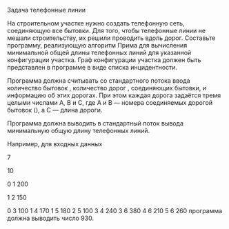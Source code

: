 Задача телефонные линии

На строительном участке нужно создать телефонную сеть, соединяющую все бытовки.
Для того, чтобы телефонные линии не мешали строительству, их решили проводить вдоль дорог.
Составьте программу, реализующую алгоритм Прима для вычисления минимальной общей длины
телефонных линий для указанной конфигурации участка.
Граф конфигурации участка должен быть представлен в программе в виде списка инцидентности.

Программа должна считывать со стандартного потока ввода количество бытовок ,
количество дорог , соединяющих бытовки, и информацию об этих дорогах.
При этом каждая дорога задаётся тремя целыми числами A, B и C,
где A и B — номера соединяемых дорогой бытовок (), а C — длина дороги.

Программа должна выводить в стандартный поток вывода минимальную общую длину телефонных линий.

Например, для входных данных

7

10

0 1 200

1 2 150

0 3 100
1 4 170
1 5 180
2 5 100
3 4 240
3 6 380
4 6 210
5 6 260
программа должна выводить число 930.
